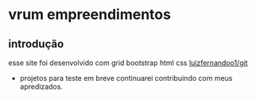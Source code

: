 # vrum empreendimentos

## introdução 

esse site foi desenvolvido com grid bootstrap
 html css [luizfernandoo1/git](luizfernandoo1/git/vrum-empreendimentos)


 * projetos para teste em breve continuarei contribuindo 
 com meus apredizados.

